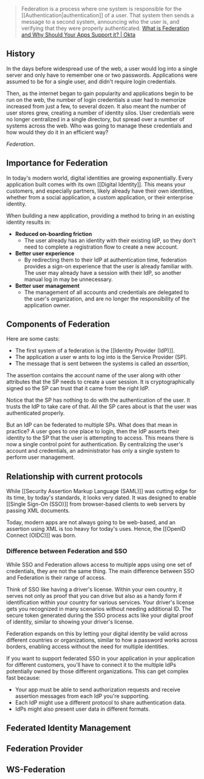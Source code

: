 > Federation is a process where one system is responsible for the [[Authentication|authentication]] of a user. That system then sends a message to a second system, announcing who the user is, and verifying that they were properly authenticated. [What is Federation and Why Should Your Apps Support it? | Okta](https://www.okta.com/blog/2019/05/what-is-federation-and-why-should-your-apps-support-it/)
## History
In the days before widespread use of the web, a user would log into a single server and only have to remember one or two passwords. Applications were assumed to be for a single user, and didn't require login credentials. 

Then, as the internet began to gain popularity and applications begin to be run on the web, the number of login credentials a user had to memorize increased from just a few, to several dozen. It also meant the number of user stores grew, creating a number of identity silos. User credentials were no longer centralized in a single directory, but spread over a number of systems across the web. Who was going to manage these credentials and how would they do it in an efficient way? 

*Federation*.
## Importance for Federation
In today's modern world, digital identities are growing exponentially. Every application built comes with its own [[Digital Identity]]. This means your customers, and especially partners, likely already have their own identities, whether from a social application, a custom application, or their enterprise identity. 

When building a new application, providing a method to bring in an existing identity results in:
- **Reduced on-boarding friction**
	- The user already has an identity with their existing IdP, so they don't need to complete a registration flow to create a new account.
- **Better user experience**
	- By redirecting them to their IdP at authentication time, federation provides a sign-on experience that the user is already familiar with. The user may already have a session with their IdP, so another manual log in may be unnecessary.
- **Better user management**
	- The management of all accounts and credentials are delegated to the user's organization, and are no longer the responsibility of the application owner.
## Components of Federation
Here are some casts:
- The first system of a federation is the [[Identity Provider (IdP)]]. 
- The application a user w ants to log into is the Service Provider (SP).
- The message that is sent between the systems is called an *assertion*,

The assertion contains the account name of the user along with other attributes that the SP needs to create a user session. It is cryptographically signed so the SP can trust that it came from the right IdP.

Notice that the SP has nothing to do with the authentication of the user. It trusts the IdP to take care of that. All the SP cares about is that the user was authenticated properly.

But an IdP can be federated to multiple SPs. What does that mean in practice? A user goes to one place to login, then the IdP asserts their identity to the SP that the user is attempting to access. This means there is now a single control point for authentication. By centralizing the user's account and credentials, an administrator has only a single system to perform user management.
## Relationship with current protocols
While [[Security Assertion Markup Language (SAML)]] was cutting edge for its time, by today's standards, it looks very dated. It was designed to enable [[Single Sign-On (SSO)]] from browser-based clients to web servers by passing XML documents. 

Today, modern apps are not always going to be web-based, and an assertion using XML is too heavy for today's uses. Hence, the [[OpenID Connect (OIDC)]] was born. 
### Difference between Federation and SSO
While SSO and Federation allows access to multiple apps using one set of credentials, they are not the same thing. The main difference between SSO and Federation is their range of access.

Think of SSO like having a driver's license. Within your own country, it serves not only as proof that you can drive but also as a handy form if identification within your country for various services. Your driver's license gets you recognized in many scenarios without needing additional ID. The secure token generated during the SSO process acts like your digital proof of identity, similar to showing your driver's license.

Federation expands on this by letting your digital identity be valid across different countries or organizations, similar to how a password works across borders, enabling access without the need for multiple identities.

If you want to support federated SSO in your application in your application for different customers, you'll have to connect it to the multiple IdPs potentially owned by those different organizations. This can get complex fast because:
- Your app must be able to send authorization requests and receive assertion messages from each IdP you're supporting.
- Each IdP might use a different protocol to share authentication data.
- IdPs might also present user data in different formats.
## Federated Identity Management
## Federation Provider
## WS-Federation